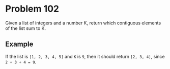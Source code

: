 # Problem 102

Given a list of integers and a number K, return which contiguous elements of the list sum to K.

## Example

If the list is `[1, 2, 3, 4, 5]` and `K` is `9`, then it should return `[2, 3, 4]`, since `2 + 3 + 4 = 9`.
